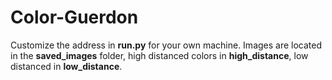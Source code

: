 # Color-Guerdon

Customize the address in **run.py** for your own machine. Images are located in the **saved_images** folder, high distanced colors in **high_distance**, low distanced in **low_distance**.


